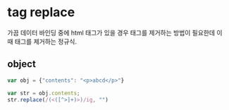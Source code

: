 # tag replace

가끔 데이터 바인딩 중에 html 태그가 있을 경우 태그를 제거하는 방법이 필요한데 이 때 태그를 제거하는 정규식.

## object

```javascript
var obj = {"contents": "<p>abcd</p>"}

var str = obj.contents;
str.replace(/(<([^>]+)>)/ig, "")
```


